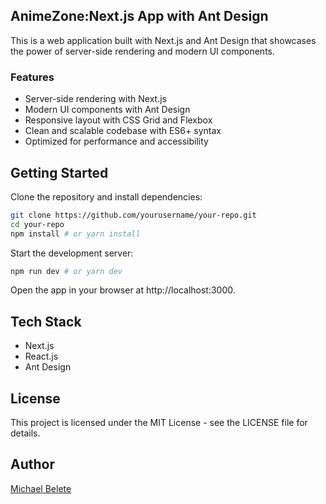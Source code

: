 ## AnimeZone:Next.js App with Ant Design

This is a web application built with Next.js and Ant Design that showcases the power of server-side rendering and modern UI components.

### Features

- Server-side rendering with Next.js
- Modern UI components with Ant Design
- Responsive layout with CSS Grid and Flexbox
- Clean and scalable codebase with ES6+ syntax
- Optimized for performance and accessibility

## Getting Started

Clone the repository and install dependencies:

```bash
git clone https://github.com/yourusername/your-repo.git
cd your-repo
npm install # or yarn install
```

Start the development server:

```bash
npm run dev # or yarn dev
```

Open the app in your browser at http://localhost:3000.

## Tech Stack

- Next.js
- React.js
- Ant Design

## License

This project is licensed under the MIT License - see the LICENSE file for details.

## Author

[Michael Belete](https://www.linkedin.com/in/michael-belete-8600a3176/)
